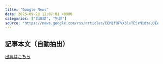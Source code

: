 ```yaml
---
title: "Google News"
date: 2025-09-28 12:07:01 +0900
categories: ["兵庫県", "犯罪"]
source: "https://news.google.com/rss/articles/CBMif0FVX3lxTE5rN1dteUJEdmxZSFJ1anFaa1cyMmRwUTNWTkxSSGFPSUJteHpoaVlmX2xhNGhlOEFpU2NHdGNXNENEU0o2cDRXbUNJV2hYUHFGcGlWcWpPQUxISS04a1R1QndaQXpRaGg4RVluVTY1U2hJMlNYNk85cjhib3N6ekU?oc=5"
---
```


## 記事本文（自動抽出）
<body class="y0K44d EA71Tc" id="readabilityBody"></body>

[出典はこちら](https://news.google.com/rss/articles/CBMif0FVX3lxTE5rN1dteUJEdmxZSFJ1anFaa1cyMmRwUTNWTkxSSGFPSUJteHpoaVlmX2xhNGhlOEFpU2NHdGNXNENEU0o2cDRXbUNJV2hYUHFGcGlWcWpPQUxISS04a1R1QndaQXpRaGg4RVluVTY1U2hJMlNYNk85cjhib3N6ekU?oc=5)
